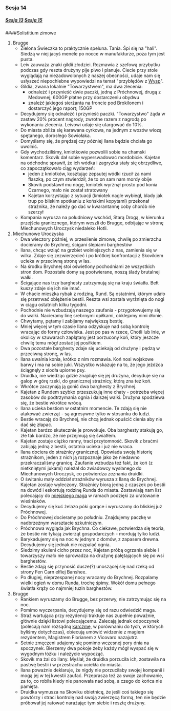 ### Sesja 14
##### [Sesja 13](#sesja-013) [Sesja 15](#sesja-015)
####Solistitium zimowe
1. Brugge
    - Zielona Świeczka to praktycznie speluna. Tania. Śpi się na "hali". Siedzą w niej jacyś menele po nocce w manufakturze, poza tym jest pusta.
    - Leiv zauważa znaki gildii złodziei. Rozmawia z szefową przybytku podczas gdy reszta drużyny pije piwo i planuje. Ciecie przy stole wyglądają na niezadowolonych z naszej obecności, udaje nam się usłyszeć niepochlebne wypowiedzi na temat "przybłędów z [Wysp](Skellige)".
    - Gildia, zwana lokalnie "Towarzystwem", ma dwa zlecenia:
        - odnaleźć i przynieść dwie paczki, jedną z Próchnowej, drugą z Medownej; 600GP płatne przy dostarczeniu obydwu
        - znaleźć jakiegoś sierżanta na froncie pod Brokilonem i dostarczyć jego raport; 150GP
    - Decydujemy się odnaleźć i przynieść paczki. "Towarzystwo" żąda w zastaw 20% procent nagrody, zwrotne razem z nagrodą po wykonaniu zlecenia. Leivowi udaje się utargować do 10%.
    - Do miasta zbliża się karawana cyrkowa, na jednym z wozów wiozą spętanego, dorosłego Sowiołaka. 
    - Domyślamy się, że prędzej czy później Ilana będzie chciała go uwolnić.
    - Gdy wychodziliśmy, kmiotkowie pozwolili sobie na chamski komentarz. Skovik dał sobie wyperswadować mordobicie. Kajetan na odchodne sprawił, że ich wódka i zagryzka stały się obrzydliwe, co zapoczątkowało ciąg wydarzeń:
        - jeden z kmiotków, kosztując zepsutej wódki rzucił za nami flaszką, po czym stwierdził, że to on sam nam mordy obije
        - Skovik podstawił mu nogę, kmiotek wyrżnął prosto pod konia Czarnego, mało nie został stratowany
        - Kajetan korzystając z sytuacji (kmiotek nagle wybiegł, blady jak trup po bliskim spotkaniu z końskimi kopytami) przekonał strażnika, że należy go dać w kwarantannę coby chorób nie szerzył
    - Kompania wyrusza na południowy wschód, Starą Drogą, w kierunku przejścia granicznego, którym weszli do Brugge, odbijając w stronę Miechunowych Uroczysk niedaleko Hotli.
2. Miechunowe Uroczyska
    - Dwa wieczory później, w przesilenie zimowe, chwilę po zmierzchu docieramy do Brychnej, ścigani ślepiami barghestów
    - Ilana, chcąc wziąć na grzbiet wolniejszych z nas, zamienia się w wilka. Zdaje się zezwierzęcieć i po krótkiej konfrontacji z Skovikiem ucieka w przeciwną stronę w las.
    - Na środku Brychnej stoi oświetlony pochodniami ze wszystkich stron dom. Pozostałe domy są pootwierane, noszą ślady brutalnej walki.
    - Ścigające nas trzy barghesty zatrzymują się na kraju światła. Bełt kuszy zdaje się ich nie imać.
    - W chacie mieszka rybak z rodziną, Rund. Są ostatnimi, którym udało się przetrwać oblężenie bestii. Reszta wsi została wyrżnięta do nogi w ciągu ostatnich kilku tygodni.
    - Pochodnie nie wzbudzają naszego zaufania - przygotowujemy się do walki. Nacieramy linę srebrnymi opiłkami, obklejamy nimi dłonie.
    - Chwytamy, pętamy i zabijamy największą bestię.
    - Mniej więcej w tym czasie Ilana odzyskuje nad sobą kontrolę wracając do formy człowieka. Jest po pas w rzece, Chotli lub Inie, w okolicy w szuwarach zaplątany jest porzucony koń, który jeszcze chwilę temu mógł zostać jej posiłkiem.
    - Dwa pozostałe barghesty zdaje się uciekają od drużyny i pędzą w przeciwną stronę, w las.
    - Ilana uwalnia konia, krótko z nim rozmawia. Koń nosi wojskowe barwy i ma na sobie juki. Wszystko wskazuje na to, że jego jeźdźca ściągnęły z siodła upiorne psy.
    - Druidka, nie wiedząc gdzie znajduje się jej drużyna, decyduje się na galop w górę rzeki, do granicznej strażnicy, którą zna też koń.
    - Wkrótce zaczynają ją gonić dwa barghesty z Brychnej.
    - Kajetan z Rundem szybko przeszukują inne chaty - potrzeba więcej zasobów do podtrzymania ognia i dalszej walki. Drużyna spodziewa się, że bestie wkrótce wrócą.
    - Ilana ucieka bestiom w ostatnim momencie. Te zdają się nie atakować zwierząt - są agresywne tylko w stosunku do ludzi.
    - Bestie wracają do Brychnej, nie chcą jednak opuścić cienia aby nie dać się złapać.
    - Kajetan bardzo skutecznie je prowokuje. Oba barghesty atakują go, złe tak bardzo, że nie przejmują się światłem.
    - Kajetan zostaje ciężko ranny, traci przytomność. Skovik z braćmi zabijają jedną z bestii, ostatnia ucieka i już nie wraca.
    - Ilana dociera do strażnicy granicznej. Opowiada swoją historię strażnikom, jeden z nich ją rozpoznaje jako że niedawno przekraczaliśmy granicę. Zaufanie wzbudza też fakt, że koń (z nietkniętymi jukami) należał do zwiadowcy wysłanego do Miechunowych Uroczysk, co potwierdza zeznania druidki.
    - O świtaniu mały oddział strażników wyrusza z Ilaną do Brychnej. Kajetan zostaje wyleczony. Strażnicy biorą jedną z czaszek po bestii na dowód i eskortują rodzinę Runda do miasta. Zostawiają nam list polecający do [miejskiego maga](Florian) w ramach podzięki za uratowanie wieśniaków.
    - Decydujemy się kuć żelazo póki gorące i wyruszamy do bliskiej już Próchnowej.
    - Do Próchnowej docieramy po południu. Znajdujemy paczkę w nadbrzeżnym warsztacie szkutniczym.
    - Próchnowa wygląda jak Brychna. Co ciekawe, potwierdza się teoria, że bestie nie tykają zwierząt gospodarczych - mordują tylko ludzi.
    - Barykadujemy się na noc w jednym z domów, z zapasem drewna. Decydujemy się jednak nie rozpalać ognia. 
    - Siedzimy skuleni cicho przez noc, Kajetan próbą ogrzania siebie i towarzyszy mało nie sprowadza na drużynę pałętających się po wsi barghestów.
    - Bestie zdają się przynosić dusze(?) unoszącej się nad rzeką od strony Fen Carn elfiej Banshee.
    - Po długiej, nieprzespanej nocy wracamy do Brychnej. Rozpalamy wielki ogień w domu Runda, trochę śpimy. Wokół domu pełnego światła krąży co najmniej tuzin barghestów.
3. Brugge
    - Rankiem wyruszamy do Brugge, bez przerwy, nie zatrzymując się na noc.
    - Pomimo wyczerpania, decydujemy się od razu odwiedzić maga.
    - Straż wartująca przy rezydencji traktuje nas zupełnie poważnie, głównie dzięki listowi polecającemu. Zalecają jednak odpoczynek (polecają nam rozsądną [karczmę](Ostoja), w porównaniu do tych, w których byliśmy dotychczas), obiecują umówić widzenie z magiem rezydentem, Magistrem Florianem z Vicovaro nazajutrz.
    - Setnie zmęczeni udajemy się pomimo wczesnej pory dnia na spoczynek. Bierzemy dwa pokoje żeby każdy mógł wyspać się w wygodnym łóżku i należycie wypocząć.
    - Skovik ma żal do Ilany. Myślał, że druidka porzuciła ich, zostawiła na pastwę bestii i w przestrachu uciekła do miasta.
    - Ilana poważnie deklaruje, że nigdy nie porzuciłaby swojej kompanii i mogą jej w tej kwestii zaufać. Przeprasza też za swoje zachowanie, za to, co robiła kiedy nie panowała nad sobą, a czego do końca nie pamięta. 
    - Druidka wymusza na Skoviku obietnicę, że jeśli coś takiego się powtórzy i straci kontrolę nad swoją zwierzęcą formą, ten nie będzie próbował jej ratować narażając tym siebie i resztę drużyny.